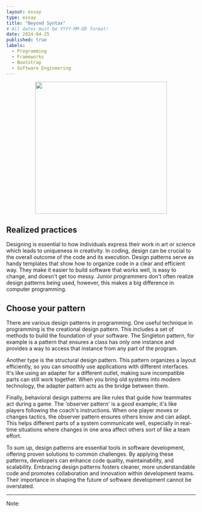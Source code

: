 ```yaml
---
layout: essay
type: essay
title: "Beyond Syntax"
# All dates must be YYYY-MM-DD format!
date: 2024-04-25
published: true
labels:
  - Programming
  - Frameworks
  - Bootstrap
  - Software Engineering
---
```

<p align="center">
<img width="350px" class="img-fluid" src="../img/patterns.jpg">
</p>


## Realized practices

Designing is essential to how individuals express their work in art or science which leads to uniqueness in creativity. In coding, design can be crucial to the overall outcome of the code and its execution. Design patterns serve as handy templates that show how to organize code in a clear and efficient way. They make it easier to build software that works well, is easy to change, and doesn't get too messy. Junior programmers don't often realize design patterns being used, however, this makes a big difference in computer programming.

## Choose your pattern

There are various design patterns in programming. One useful technique in programming is the creational design pattern. This includes a set of methods to build the foundation of your software. The Singleton pattern, for example is a pattern that ensures a class has only one instance and provides a way to access that instance from any part of the program.

Another type is the structural design pattern. This pattern organizes a layout efficiently, so you can smoothly use applications with different interfaces. It's like using an adapter for a different outlet, making sure incompatible parts can still work together. When you bring old systems into modern technology, the adapter pattern acts as the bridge between them.

Finally, behavioral design patterns are like rules that guide how teammates act during a game. The 'observer pattern' is a good example; it's like players following the coach's instructions. When one player moves or changes tactics, the observer pattern ensures others know and can adapt. This helps different parts of a system communicate well, especially in real-time situations where changes in one area affect others sort of like a team effort.

To sum up, design patterns are essential tools in software development, offering proven solutions to common challenges. By applying these patterns, developers can enhance code quality, maintainability, and scalability. Embracing design patterns fosters cleaner, more understandable code and promotes collaboration and innovation within development teams. Their importance in shaping the future of software development cannot be overstated.

<hr>
Note: 



